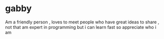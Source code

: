 # gabby
<AboutMe> Am a friendly person , loves to meet people who have great ideas to share , not that am  expert in programming but i can learn fast so appreciate who i am </AboutMe>
